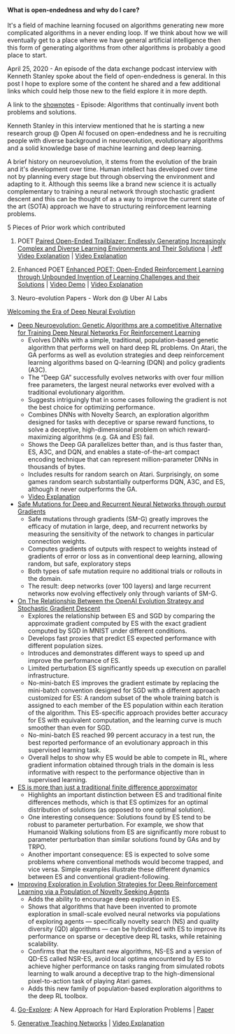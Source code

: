 #### What is open-endedness and why do I care?

It's a field of machine learning focused on algorithms generating new more complicated algorithms in a never ending loop. 
If we think about how we will eventually get to a place where we have general artificial intelligence then this form of generating algorithms from other
algorithms is probably a good place to start. 

April 25, 2020 - An episode of the data exchange podcast interview with Kenneth Stanley spoke about the field of open-endedness is general. 
In this post I hope to explore some of the content he shared and a few additional links which could help those new to the field explore it in more
depth.

A link to the [shownotes](https://thedataexchange.media/algorithms-that-continually-invent-both-problems-and-solutions/) - Episode: Algorithms
that continually invent both problems and solutions.

Kenneth Stanley in this interview mentioned that he is starting a new research group @ Open AI focused on open-endedness and he is recruiting people with diverse background in neuroevolution, evolutionary algorithms and a solid knowledge base of machine learning and deep learning.

A brief history on neuroevolution, it stems from the evolution of the brain and it's development over time. Human intellect has developed over time not by planning every stage but through observing the environment and adapting to it. Although this seems like a brand new science it is actually complementary to training a neural network through stochastic gradient descent and this can be thought of as a way to improve the current state of the art (SOTA) approach we have to structuring reinforcement learning problems. 

5 Pieces of Prior work which contributed

1. POET [Paired Open-Ended Trailblazer: Endlessly Generating Increasingly Complex and Diverse Learning Environments and Their Solutiona](https://arxiv.org/abs/1901.01753) | [Jeff Video Explanation](https://www.youtube.com/watch?v=CsizpWJ-nD0&t=23s) | [Video Explanation](https://www.youtube.com/watch?v=8wkgDnNxiVs)

2. Enhanced POET [Enhanced POET: Open-Ended Reinforcement Learning through Unbounded Invention of Learning Challenges and their Solutions](https://arxiv.org/abs/2003.08536) | [Video Demo](https://www.youtube.com/watch?v=RX0sKDRq400) | [Video Explanation](https://www.youtube.com/watch?v=jxIkPxkN10U&t=133s)

3. Neuro-evolution Papers - Work don @ Uber AI Labs

  [Welcoming the Era of Deep Neural Evolution](https://eng.uber.com/deep-neuroevolution/)
  
  - [Deep Neuroevolution: Genetic Algorithms are a competitive Alternative for Training Deep Neural Networks For Reinforcement Learning](https://arxiv.org/abs/1712.06567)
    - Evolves DNNs with a simple, traditional, population-based genetic algorithm that performs well on hard deep RL problems. On Atari, the GA performs as well as evolution strategies and deep reinforcement learning algorithms based on Q-learning (DQN) and policy gradients (A3C).
    - The “Deep GA” successfully evolves networks with over four million free parameters, the largest neural networks ever evolved with a traditional evolutionary algorithm.
    - Suggests intriguingly that in some cases following the gradient is not the best choice for optimizing performance.
    - Combines DNNs with Novelty Search, an exploration algorithm designed for tasks with deceptive or sparse reward functions, to solve a deceptive, high-dimensional problem on which reward-maximizing algorithms (e.g. GA and ES) fail.
    - Shows the Deep GA parallelizes better than, and is thus faster than, ES, A3C, and DQN, and enables a state-of-the-art compact encoding technique that can represent million-parameter DNNs in thousands of bytes.
    - Includes results for random search on Atari. Surprisingly, on some games random search substantially outperforms DQN, A3C, and ES, although it never outperforms the GA.
    - [Video Explanation]()
  - [Safe Mutations for Deep and Recurrent Neural Networks through ourput Gradients](https://arxiv.org/abs/1712.06563)
    - Safe mutations through gradients (SM-G) greatly improves the efficacy of mutation in large, deep, and recurrent networks by measuring the sensitivity of the network to changes in particular connection weights.
    - Computes gradients of outputs with respect to weights instead of gradients of error or loss as in conventional deep learning, allowing random, but safe, exploratory steps
    - Both types of safe mutation require no additional trials or rollouts in the domain.
    - The result: deep networks (over 100 layers) and large recurrent networks now evolving effectively only through variants of SM-G.
  - [On The Relationship Between the OpenAI Evolution Strategy and Stochastic Gradient Descent](https://arxiv.org/abs/1712.06564)
    - Explores the relationship between ES and SGD by comparing the approximate gradient computed by ES with the exact gradient computed by SGD in MNIST under different conditions.
    - Develops fast proxies that predict ES expected performance with different population sizes.
    - Introduces and demonstrates different ways to speed up and improve the performance of ES.
    - Limited perturbation ES significantly speeds up execution on parallel infrastructure.
    - No-mini-batch ES improves the gradient estimate by replacing the mini-batch convention designed for SGD with a different approach customized for ES: A random subset of the whole training batch is assigned to each member of the ES population within each iteration of the algorithm.  This ES-specific approach provides better accuracy for ES with equivalent computation, and the learning curve is much smoother than even for SGD.
    - No-mini-batch ES reached 99 percent accuracy in a test run, the best reported performance of an evolutionary approach in this supervised learning task. 
    - Overall helps to show why ES would be able to compete in RL, where gradient information obtained through trials in the domain is less informative with respect to the performance objective than in supervised learning.  
  - [ES is more than just a traditional finite difference approximator](https://arxiv.org/abs/1712.06568)
    - Highlights an important distinction between ES and traditional finite differences methods, which is that ES optimizes for an optimal distribution of solutions (as opposed to one optimal solution).
    - One interesting consequence: Solutions found by ES tend to be robust to parameter perturbation.  For example, we show that Humanoid Walking solutions from ES are significantly more robust to parameter perturbation than similar solutions found by GAs and by TRPO.
    - Another important consequence:  ES is expected to solve some problems where conventional methods would become trapped, and vice versa.  Simple examples illustrate these different dynamics between ES and conventional gradient-following.
  - [Improving Exploration in Evolution Strategies for Deep Reinforcement Learning via a Population of Novelty Seeking Agents](https://arxiv.org/abs/1712.06560)
    - Adds the ability to encourage deep exploration in ES.
    - Shows that algorithms that have been invented to promote exploration in small-scale evolved neural networks via populations of exploring agents — specifically novelty search (NS) and quality diversity (QD) algorithms — can be hybridized with ES to improve its performance on sparse or deceptive deep RL tasks, while retaining scalability.
    - Confirms that the resultant new algorithms, NS-ES and a version of QD-ES called NSR-ES, avoid local optima encountered by ES to achieve higher performance on tasks ranging from simulated robots learning to walk around a deceptive trap to the high-dimensional pixel-to-action task of playing Atari games.
    - Adds this new family of population-based exploration algorithms to the deep RL toolbox.

4. [Go-Explore](https://www.youtube.com/watch?v=SWcuTgk2di8): A New Approach for Hard Exploration Problems  | [Paper](https://arxiv.org/abs/1901.10995)

5. [Generative Teaching Networks](https://eng.uber.com/generative-teaching-networks/) | [Video Explanation](https://www.youtube.com/watch?v=lmnJfLjDVrI)
